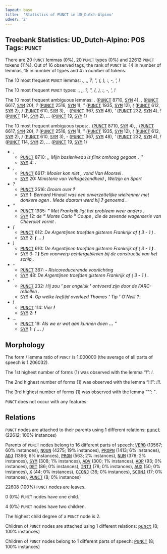 ```yaml
---
layout: base
title:  'Statistics of PUNCT in UD_Dutch-Alpino'
udver: '2'
---
```


## Treebank Statistics: UD_Dutch-Alpino: POS Tags: `PUNCT`

There are 20 `PUNCT` lemmas (0%), 20 `PUNCT` types (0%) and 22612 `PUNCT` tokens (11%).
Out of 16 observed tags, the rank of `PUNCT` is: 14 in number of lemmas, 15 in number of types and 4 in number of tokens.

The 10 most frequent `PUNCT` lemmas: <em>., ,, ?, ", (, ), :, -, ', !</em>

The 10 most frequent `PUNCT` types:  <em>., ,, ?, ", (, ), :, -, ', !</em>

The 10 most frequent ambiguous lemmas: <em>.</em> (<tt><a href="nl_alpino-pos-PUNCT.html">PUNCT</a></tt> 8710, <tt><a href="nl_alpino-pos-SYM.html">SYM</a></tt> 4), <em>,</em> (<tt><a href="nl_alpino-pos-PUNCT.html">PUNCT</a></tt> 6617, <tt><a href="nl_alpino-pos-SYM.html">SYM</a></tt> 20), <em>?</em> (<tt><a href="nl_alpino-pos-PUNCT.html">PUNCT</a></tt> 2516, <tt><a href="nl_alpino-pos-SYM.html">SYM</a></tt> 1), <em>"</em> (<tt><a href="nl_alpino-pos-PUNCT.html">PUNCT</a></tt> 1935, <tt><a href="nl_alpino-pos-SYM.html">SYM</a></tt> 12), <em>(</em> (<tt><a href="nl_alpino-pos-PUNCT.html">PUNCT</a></tt> 612, <tt><a href="nl_alpino-pos-SYM.html">SYM</a></tt> 2), <em>)</em> (<tt><a href="nl_alpino-pos-PUNCT.html">PUNCT</a></tt> 610, <tt><a href="nl_alpino-pos-SYM.html">SYM</a></tt> 3), <em>-</em> (<tt><a href="nl_alpino-pos-PUNCT.html">PUNCT</a></tt> 367, <tt><a href="nl_alpino-pos-SYM.html">SYM</a></tt> 48), <em>'</em> (<tt><a href="nl_alpino-pos-PUNCT.html">PUNCT</a></tt> 232, <tt><a href="nl_alpino-pos-SYM.html">SYM</a></tt> 4), <em>!</em> (<tt><a href="nl_alpino-pos-PUNCT.html">PUNCT</a></tt> 114, <tt><a href="nl_alpino-pos-SYM.html">SYM</a></tt> 2), <em>...</em> (<tt><a href="nl_alpino-pos-PUNCT.html">PUNCT</a></tt> 19, <tt><a href="nl_alpino-pos-SYM.html">SYM</a></tt> 1)

The 10 most frequent ambiguous types:  <em>.</em> (<tt><a href="nl_alpino-pos-PUNCT.html">PUNCT</a></tt> 8710, <tt><a href="nl_alpino-pos-SYM.html">SYM</a></tt> 4), <em>,</em> (<tt><a href="nl_alpino-pos-PUNCT.html">PUNCT</a></tt> 6617, <tt><a href="nl_alpino-pos-SYM.html">SYM</a></tt> 20), <em>?</em> (<tt><a href="nl_alpino-pos-PUNCT.html">PUNCT</a></tt> 2516, <tt><a href="nl_alpino-pos-SYM.html">SYM</a></tt> 1), <em>"</em> (<tt><a href="nl_alpino-pos-PUNCT.html">PUNCT</a></tt> 1935, <tt><a href="nl_alpino-pos-SYM.html">SYM</a></tt> 12), <em>(</em> (<tt><a href="nl_alpino-pos-PUNCT.html">PUNCT</a></tt> 612, <tt><a href="nl_alpino-pos-SYM.html">SYM</a></tt> 2), <em>)</em> (<tt><a href="nl_alpino-pos-PUNCT.html">PUNCT</a></tt> 610, <tt><a href="nl_alpino-pos-SYM.html">SYM</a></tt> 3), <em>-</em> (<tt><a href="nl_alpino-pos-PUNCT.html">PUNCT</a></tt> 367, <tt><a href="nl_alpino-pos-SYM.html">SYM</a></tt> 48), <em>'</em> (<tt><a href="nl_alpino-pos-PUNCT.html">PUNCT</a></tt> 232, <tt><a href="nl_alpino-pos-SYM.html">SYM</a></tt> 4), <em>!</em> (<tt><a href="nl_alpino-pos-PUNCT.html">PUNCT</a></tt> 114, <tt><a href="nl_alpino-pos-SYM.html">SYM</a></tt> 2), <em>...</em> (<tt><a href="nl_alpino-pos-PUNCT.html">PUNCT</a></tt> 19, <tt><a href="nl_alpino-pos-SYM.html">SYM</a></tt> 1)


* <em>.</em>
  * <tt><a href="nl_alpino-pos-PUNCT.html">PUNCT</a></tt> 8710: <em>,, Mijn basisniveau is flink omhoog gegaan <b>.</b> ''</em>
  * <tt><a href="nl_alpino-pos-SYM.html">SYM</a></tt> 4: <em><b>.</b></em>
* <em>,</em>
  * <tt><a href="nl_alpino-pos-PUNCT.html">PUNCT</a></tt> 6617: <em>Mooier kon niet <b>,</b> vond Van Moorsel .</em>
  * <tt><a href="nl_alpino-pos-SYM.html">SYM</a></tt> 20: <em>Ministerie van Volksgezondheid <b>,</b> Welzijn en Sport</em>
* <em>?</em>
  * <tt><a href="nl_alpino-pos-PUNCT.html">PUNCT</a></tt> 2516: <em>Droom over <b>?</b></em>
  * <tt><a href="nl_alpino-pos-SYM.html">SYM</a></tt> 1: <em>Bernard Hinault was een onverzettelijke wielrenner met donkere ogen . Mede daarom werd hij <b>?</b> genoemd .</em>
* <em>"</em>
  * <tt><a href="nl_alpino-pos-PUNCT.html">PUNCT</a></tt> 1935: <em><b>"</b> Met Frankrijk ligt het probleem weer anders .</em>
  * <tt><a href="nl_alpino-pos-SYM.html">SYM</a></tt> 12: <em>de <b>"</b> Monte Carlo <b>"</b> Coupe , die de zevende wagenserie van Chevrolet vormt .</em>
* <em>(</em>
  * <tt><a href="nl_alpino-pos-PUNCT.html">PUNCT</a></tt> 612: <em>De Argentijnen troefden gisteren Frankrijk af <b>(</b> 3 - 1 ) .</em>
  * <tt><a href="nl_alpino-pos-SYM.html">SYM</a></tt> 2: <em><b>(</b> ... )</em>
* <em>)</em>
  * <tt><a href="nl_alpino-pos-PUNCT.html">PUNCT</a></tt> 610: <em>De Argentijnen troefden gisteren Frankrijk af ( 3 - 1 <b>)</b> .</em>
  * <tt><a href="nl_alpino-pos-SYM.html">SYM</a></tt> 3: <em>1 <b>)</b> Een voorwerp achtergebleven bij de constructie van het schip .</em>
* <em>-</em>
  * <tt><a href="nl_alpino-pos-PUNCT.html">PUNCT</a></tt> 367: <em><b>-</b> Risicoreducerende voorlichting</em>
  * <tt><a href="nl_alpino-pos-SYM.html">SYM</a></tt> 48: <em>De Argentijnen troefden gisteren Frankrijk af ( 3 <b>-</b> 1 ) .</em>
* <em>'</em>
  * <tt><a href="nl_alpino-pos-PUNCT.html">PUNCT</a></tt> 232: <em>Hij zou <b>'</b> per ongeluk <b>'</b> ontvoerd zijn door de FARC-rebellen .</em>
  * <tt><a href="nl_alpino-pos-SYM.html">SYM</a></tt> 4: <em>Op welke leeftijd overleed Thomas <b>'</b> Tip <b>'</b> O'Neill ?</em>
* <em>!</em>
  * <tt><a href="nl_alpino-pos-PUNCT.html">PUNCT</a></tt> 114: <em>Vier <b>!</b></em>
  * <tt><a href="nl_alpino-pos-SYM.html">SYM</a></tt> 2: <em><b>!</b></em>
* <em>...</em>
  * <tt><a href="nl_alpino-pos-PUNCT.html">PUNCT</a></tt> 19: <em>Als we er wat aan kunnen doen <b>...</b> "</em>
  * <tt><a href="nl_alpino-pos-SYM.html">SYM</a></tt> 1: <em>( <b>...</b> )</em>

## Morphology

The form / lemma ratio of `PUNCT` is 1.000000 (the average of all parts of speech is 1.206032).

The 1st highest number of forms (1) was observed with the lemma “!”: <em>!</em>.

The 2nd highest number of forms (1) was observed with the lemma “!!!”: <em>!!!</em>.

The 3rd highest number of forms (1) was observed with the lemma “"”: <em>"</em>.

`PUNCT` does not occur with any features.


## Relations

`PUNCT` nodes are attached to their parents using 1 different relations: <tt><a href="nl_alpino-dep-punct.html">punct</a></tt> (22612; 100% instances)

Parents of `PUNCT` nodes belong to 16 different parts of speech: <tt><a href="nl_alpino-pos-VERB.html">VERB</a></tt> (13567; 60% instances), <tt><a href="nl_alpino-pos-NOUN.html">NOUN</a></tt> (4275; 19% instances), <tt><a href="nl_alpino-pos-PROPN.html">PROPN</a></tt> (1413; 6% instances), <tt><a href="nl_alpino-pos-ADJ.html">ADJ</a></tt> (1396; 6% instances), <tt><a href="nl_alpino-pos-PRON.html">PRON</a></tt> (563; 2% instances), <tt><a href="nl_alpino-pos-NUM.html">NUM</a></tt> (378; 2% instances), <tt><a href="nl_alpino-pos-SYM.html">SYM</a></tt> (308; 1% instances), <tt><a href="nl_alpino-pos-ADV.html">ADV</a></tt> (300; 1% instances), <tt><a href="nl_alpino-pos-ADP.html">ADP</a></tt> (93; 0% instances), <tt><a href="nl_alpino-pos-DET.html">DET</a></tt> (86; 0% instances), <tt><a href="nl_alpino-pos-INTJ.html">INTJ</a></tt> (78; 0% instances), <tt><a href="nl_alpino-pos-AUX.html">AUX</a></tt> (50; 0% instances), <tt><a href="nl_alpino-pos-X.html">X</a></tt> (44; 0% instances), <tt><a href="nl_alpino-pos-CCONJ.html">CCONJ</a></tt> (36; 0% instances), <tt><a href="nl_alpino-pos-SCONJ.html">SCONJ</a></tt> (17; 0% instances), <tt><a href="nl_alpino-pos-PUNCT.html">PUNCT</a></tt> (8; 0% instances)

22608 (100%) `PUNCT` nodes are leaves.

0 (0%) `PUNCT` nodes have one child.

4 (0%) `PUNCT` nodes have two children.

The highest child degree of a `PUNCT` node is 2.

Children of `PUNCT` nodes are attached using 1 different relations: <tt><a href="nl_alpino-dep-punct.html">punct</a></tt> (8; 100% instances)

Children of `PUNCT` nodes belong to 1 different parts of speech: <tt><a href="nl_alpino-pos-PUNCT.html">PUNCT</a></tt> (8; 100% instances)

